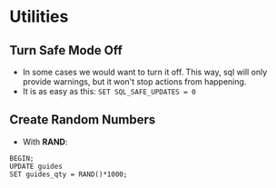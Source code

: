 # Utilities

## Turn Safe Mode Off

- In some cases we would want to turn it off. This way, sql will only provide warnings, but it won't stop actions from happening.
- It is as easy as this: `SET SQL_SAFE_UPDATES = 0`

## Create Random Numbers

- With **RAND**:
```
BEGIN;
UPDATE guides
SET guides_qty = RAND()*1000;
```
